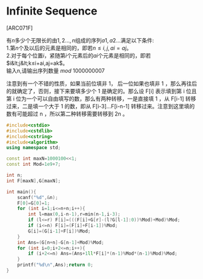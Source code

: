 # Infinite Sequence
[ARC071F]

有$n$多少个无限长的由${1,2...,n}$组成的序列$a1,a2...$满足以下条件:  
1.第$n$个及以后的元素是相同的，即若$n≤i,j,ai=aj$。  
2.对于每个位置$i$，紧随第$i$个元素后的$ai$个元素是相同的，即若$i&lt;j&lt;k≤i+ai,aj=ak$。  
输入n,请输出序列数量 $mod$ $1000000007$

注意到有一个不错的性质，如果当前位填非 1， 后一位如果也填非 1 ，那么再往后的就确定了，否则，接下来要填多少个 1 是确定的。那么设 F[i] 表示填到第 i 位且第 i 位为一个可以自由填写的数，那么有两种转移，一是直接填 1 ，从 F[i-1] 转移过来，二是填一个大于 1 的数，即从 F[i-3]...F[i-n-1] 转移过来。注意到这里填的数有可能超过 n ，所以第二种转移需要转移到 2n 。

```cpp
#include<cstdio>
#include<cstdlib>
#include<cstring>
#include<algorithm>
using namespace std;

const int maxN=1000100<<1;
const int Mod=1e9+7;

int n;
int F[maxN],G[maxN];

int main(){
    scanf("%d",&n);
    F[0]=G[0]=1;
    for (int i=1;i<=n+n;i++){
        int l=max(0,i-n-1),r=min(n-1,i-3);
        if (l<=r) F[i]=(((F[i]+G[r]-(l?G[l-1]:0))%Mod)+Mod)%Mod;
        if (i<=n) F[i]=(F[i]+F[i-1])%Mod;
        G[i]=(G[i-1]+F[i])%Mod;
    }
    int Ans=(G[n+n]-G[n-1]+Mod)%Mod;
    for (int i=0;i+2<=n;i++){
        if (i+2<=n) Ans=(Ans+1ll*F[i]*(n-1)%Mod*(n-1)%Mod)%Mod;
    }
    printf("%d\n",Ans);return 0;
}
```